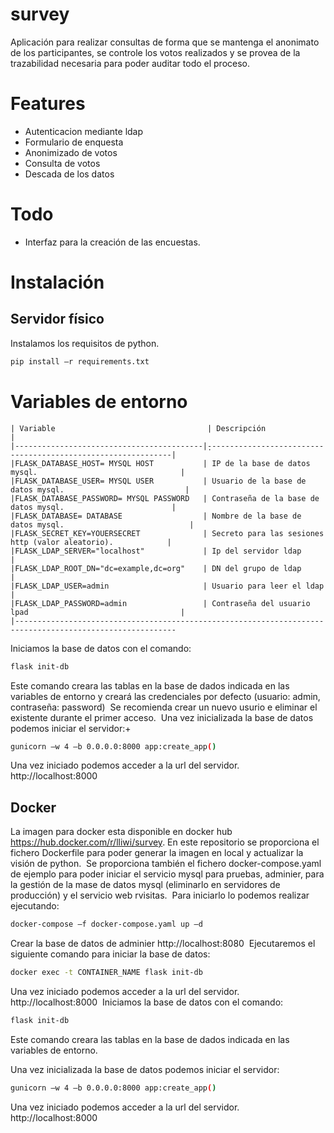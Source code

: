 # survey
Aplicación para realizar consultas de forma que se mantenga el anonimato de los participantes, se controle los votos realizados y se provea de la trazabilidad necesaria para poder auditar todo el proceso.

# Features
- Autenticacion mediante ldap 
- Formulario de enquesta
- Anonimizado de votos
- Consulta de votos
- Descada de los datos

# Todo
- Interfaz para la creación de las encuestas.

# Instalación 
## Servidor físico 
Instalamos los requisitos de python. 
```bash 
pip install –r requirements.txt 
```
# Variables de entorno 


```text 
| Variable                                  | Descripción                                                 | 
|------------------------------------------|̣̣̣--------------------------------------------------------------|
|FLASK_DATABASE_HOST= MYSQL HOST           | IP de la base de datos mysql.                                |
|FLASK_DATABASE_USER= MYSQL USER           | Usuario de la base de datos mysql.                           |
|FLASK_DATABASE_PASSWORD= MYSQL PASSWORD   | Contraseña de la base de datos mysql.                        |
|FLASK_DATABASE= DATABASE                  | Nombre de la base de datos mysql.                            |
|FLASK_SECRET_KEY=YOUERSECRET              | Secreto para las sesiones http (valor aleatorio).            |
|FLASK_LDAP_SERVER="localhost"             | Ip del servidor ldap                                         |
|FLASK_LDAP_ROOT_DN="dc=example,dc=org"    | DN del grupo de ldap                                         |
|FLASK_LDAP_USER=admin                     | Usuario para leer el ldap                                    |
|FLASK_LDAP_PASSWORD=admin                 | Contraseña del usuario lpad                                  |
|----------------------------------------------------------------------------------------------------------
```


Iniciamos la base de datos con el comando: 

```bash 
flask init-db 
```
Este comando creara las tablas en la base de dados indicada en las variables de entorno y creará las credenciales por defecto (usuario: admin, contraseña: password) 
Se recomienda crear un nuevo usurio e eliminar el existente durante el primer acceso. 
Una vez inicializada la base de datos podemos iniciar el servidor:+ 
```bash 
gunicorn –w 4 –b 0.0.0.0:8000 app:create_app() 
```
Una vez iniciado podemos acceder a la url del servidor. 
http://localhost:8000 

## Docker 
La imagen para docker esta disponible en docker hub https://hub.docker.com/r/lliwi/survey.
En este repositorio se proporciona el fichero Dockerfile para poder generar la imagen en local y actualizar la visión de python. 
Se proporciona también el fichero docker-compose.yaml de ejemplo para poder iniciar el servicio mysql para pruebas, adminier, para la gestión de la mase de datos mysql (eliminarlo en servidores de producción) y el servicio web rvisitas. 
Para iniciarlo lo podemos realizar ejecutando: 
```bash 
docker-compose –f docker-compose.yaml up –d 
```
Crear la base de datos de adminier http://localhost:8080 
Ejecutaremos el siguiente comando para iniciar la base de datos: 
```bash 
docker exec -t CONTAINER_NAME flask init-db 
```
Una vez iniciado podemos acceder a la url del servidor. 
http://localhost:8000 
Iniciamos la base de datos con el comando: 
```bash 
flask init-db 
```
Este comando creara las tablas en la base de dados indicada en las variables de entorno. 

Una vez inicializada la base de datos podemos iniciar el servidor:
```bash 
gunicorn –w 4 –b 0.0.0.0:8000 app:create_app() 
```
Una vez iniciado podemos acceder a la url del servidor. 
http://localhost:8000 
